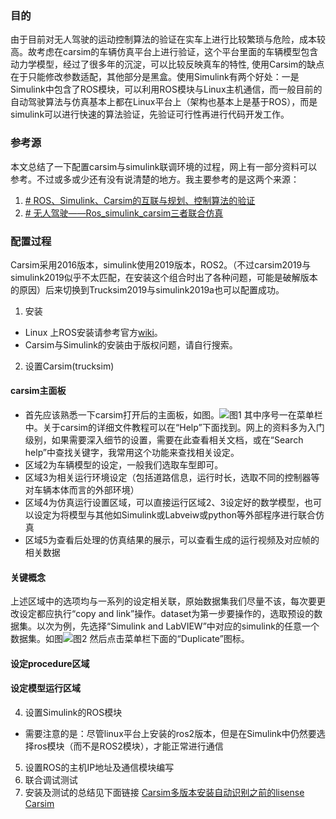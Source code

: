 ### 目的
由于目前对无人驾驶的运动控制算法的验证在实车上进行比较繁琐与危险，成本较高。故考虑在carsim的车辆仿真平台上进行验证，这个平台里面的车辆模型包含动力学模型，经过了很多年的沉淀，可以比较反映真车的特性, 使用Carsim的缺点在于只能修改参数适配，其他部分是黑盒。使用Simulink有两个好处：一是Simulink中包含了ROS模块，可以利用ROS模块与Linux主机通信，而一般目前的自动驾驶算法与仿真基本上都在Linux平台上（架构也基本上是基于ROS），而是simulink可以进行快速的算法验证，先验证可行性再进行代码开发工作。
### 参考源
本文总结了一下配置carsim与simulink联调环境的过程，网上有一部分资料可以参考。不过或多或少还有没有说清楚的地方。我主要参考的是这两个来源：
1. [# ROS、Simulink、Carsim的互联与规划、控制算法的验证](https://zhuanlan.zhihu.com/p/62024133)
2.  [# 无人驾驶——Ros_simulink_carsim三者联合仿真](https://blog.csdn.net/qq_33125039/article/details/89791015)
### 配置过程
Carsim采用2016版本，simulink使用2019版本，ROS2。（不过carsim2019与simulink2019似乎不太匹配，在安装这个组合时出了各种问题，可能是破解版本的原因）后来切换到Trucksim2019与simulink2019a也可以配置成功。
1. 安装
- Linux 上ROS安装请参考官方[wiki](http://wiki.ros.org/noetic/Installation/Ubuntu)。
- Carsim与Simulink的安装由于版权问题，请自行搜索。
2. 设置Carsim(trucksim)
#### carsim主面板
- 首先应该熟悉一下carsim打开后的主面板，如图。![图1](carsim1.png)
其中序号一在菜单栏中。关于carsim的详细文件教程可以在“Help”下面找到。网上的资料多为入门级别，如果需要深入细节的设置，需要在此查看相关文档，或在“Search help”中查找关键字，我常用这个功能来查找相关设定。
- 区域2为车辆模型的设定，一般我们选取车型即可。
- 区域3为相关运行环境设定（包括道路信息，运行时长，选取不同的控制器等对车辆本体而言的外部环境）
- 区域4为仿真运行设置区域，可以直接运行区域2、3设定好的数学模型，也可以设定为将模型与其他如Simulink或Labveiw或python等外部程序进行联合仿真
- 区域5为查看后处理的仿真结果的展示，可以查看生成的运行视频及对应帧的相关数据
#### 关键概念
上述区域中的选项均与一系列的设定相关联，原始数据集我们尽量不该，每次要更改设定都应执行“copy and link”操作。dataset为第一步要操作的，选取预设的数据集。以次为例，先选择“Simulink and LabVIEW”中对应的simulink的任意一个数据集。如图![图2](carsim2.png)
然后点击菜单栏下面的“Duplicate”图标。
#### 设定procedure区域

#### 设定模型运行区域

4. 设置Simulink的ROS模块
- 需要注意的是：尽管linux平台上安装的ros2版本，但是在Simulink中仍然要选择ros模块（而不是ROS2模块），才能正常进行通信
5. 设置ROS的主机IP地址及通信模块编写
6. 联合调试测试
7. 安装及测试的总结见下面链接
[Carsim多版本安装自动识别之前的lisense](Carsim多版本安装自动识别之前的lisense.md)
[Carsim](Carsim.md)